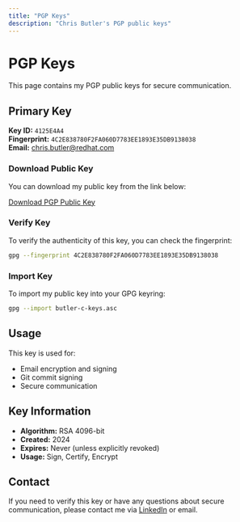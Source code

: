 ```yaml
---
title: "PGP Keys"
description: "Chris Butler's PGP public keys"
---
```


# PGP Keys

This page contains my PGP public keys for secure communication.

## Primary Key

**Key ID:** `4125E4A4`  
**Fingerprint:** `4C2E838780F2FA060D7783EE1893E35DB9138038`  
**Email:** chris.butler@redhat.com

### Download Public Key

You can download my public key from the link below:

[Download PGP Public Key](/static/butler-c-keys.asc)

### Verify Key

To verify the authenticity of this key, you can check the fingerprint:

```bash
gpg --fingerprint 4C2E838780F2FA060D7783EE1893E35DB9138038
```

### Import Key

To import my public key into your GPG keyring:

```bash
gpg --import butler-c-keys.asc
```

## Usage

This key is used for:

- Email encryption and signing
- Git commit signing
- Secure communication

## Key Information

- **Algorithm:** RSA 4096-bit
- **Created:** 2024
- **Expires:** Never (unless explicitly revoked)
- **Usage:** Sign, Certify, Encrypt

## Contact

If you need to verify this key or have any questions about secure communication, please contact me via [LinkedIn](https://www.linkedin.com/in/christopherjbutler/) or email.
